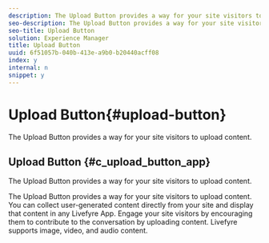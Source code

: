 ```yaml
---
description: The Upload Button provides a way for your site visitors to upload content.
seo-description: The Upload Button provides a way for your site visitors to upload content.
seo-title: Upload Button
solution: Experience Manager
title: Upload Button
uuid: 6f51057b-040b-413e-a9b0-b20440acff08
index: y
internal: n
snippet: y
---
```


# Upload Button{#upload-button}

The Upload Button provides a way for your site visitors to upload content.

## Upload Button {#c_upload_button_app}

The Upload Button provides a way for your site visitors to upload content. 

The Upload Button provides a way for your site visitors to upload content. You can collect user-generated content directly from your site and display that content in any Livefyre App. Engage your site visitors by encouraging them to contribute to the conversation by uploading content. Livefyre supports image, video, and audio content. 
